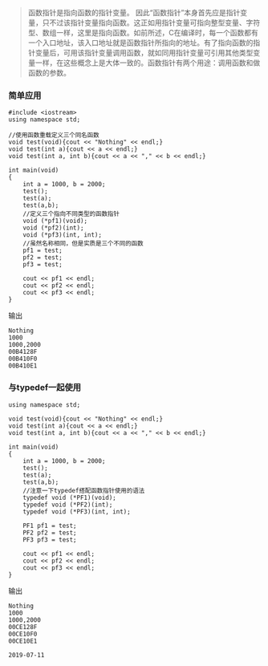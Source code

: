 > 函数指针是指向函数的指针变量。 因此“函数指针”本身首先应是指针变量，只不过该指针变量指向函数。这正如用指针变量可指向整型变量、字符型、数组一样，这里是指向函数。如前所述，C在编译时，每一个函数都有一个入口地址，该入口地址就是函数指针所指向的地址。有了指向函数的指针变量后，可用该指针变量调用函数，就如同用指针变量可引用其他类型变量一样，在这些概念上是大体一致的。函数指针有两个用途：调用函数和做函数的参数。

### 简单应用
```
#include <iostream>
using namespace std;

//使用函数重载定义三个同名函数
void test(void){cout << "Nothing" << endl;}
void test(int a){cout << a << endl;}
void test(int a, int b){cout << a << "," << b << endl;}

int main(void)
{
    int a = 1000, b = 2000;
    test();
    test(a);
    test(a,b);
    //定义三个指向不同类型的函数指针
	void (*pf1)(void);
	void (*pf2)(int);
	void (*pf3)(int, int);
    //虽然名称相同，但是实质是三个不同的函数
	pf1 = test;
	pf2 = test;
	pf3 = test;

	cout << pf1 << endl;
	cout << pf2 << endl;
	cout << pf3 << endl;
}
```
输出
```
Nothing
1000
1000,2000
00B4128F
00B410F0
00B410E1
```
### 与typedef一起使用
```#include <iostream>
using namespace std;

void test(void){cout << "Nothing" << endl;}
void test(int a){cout << a << endl;}
void test(int a, int b){cout << a << "," << b << endl;}

int main(void)
{
    int a = 1000, b = 2000;
    test();
    test(a);
    test(a,b);
    //注意一下typedef搭配函数指针使用的语法
	typedef void (*PF1)(void);
	typedef void (*PF2)(int);
	typedef void (*PF3)(int, int);

	PF1 pf1 = test;
	PF2 pf2 = test;
	PF3 pf3 = test;

	cout << pf1 << endl;
	cout << pf2 << endl;
	cout << pf3 << endl;
}

```
输出
```
Nothing
1000
1000,2000
00CE128F
00CE10F0
00CE10E1
```

`2019-07-11`
